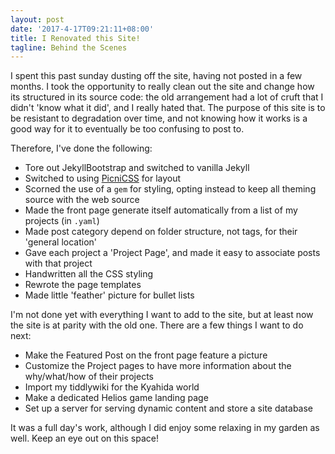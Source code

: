 ```yaml
---
layout: post
date: '2017-4-17T09:21:11+08:00'
title: I Renovated this Site!
tagline: Behind the Scenes
---
```


I spent this past sunday dusting off the site, having not posted in a few months. I took the opportunity to really clean out the site and change how its structured in its source code: the old arrangement had a lot of cruft that I didn't 'know what it did', and I really hated that. The purpose of this site is to be resistant to degradation over time, and not knowing how it works is a good way for it to eventually be too confusing to post to.

Therefore, I've done the following:

- Tore out JekyllBootstrap and switched to vanilla Jekyll
- Switched to using [PicniCSS](picnicss.com) for layout
- Scorned the use of a `gem` for styling, opting instead to keep all theming source with the web source
- Made the front page generate itself automatically from a list of my projects (in `.yaml`)
- Made post category depend on folder structure, not tags, for their 'general location'
- Gave each project a 'Project Page', and made it easy to associate posts with that project
- Handwritten all the CSS styling
- Rewrote the page templates
- Made little 'feather' picture for bullet lists

I'm not done yet with everything I want to add to the site, but at least now the site is at parity with the old one. There are a few things I want to do next:

- Make the Featured Post on the front page feature a picture
- Customize the Project pages to have more information about the why/what/how of their projects
- Import my tiddlywiki for the Kyahida world
- Make a dedicated Helios game landing page
- Set up a server for serving dynamic content and store a site database

It was a full day's work, although I did enjoy some relaxing in my garden as well. Keep an eye out on this space!